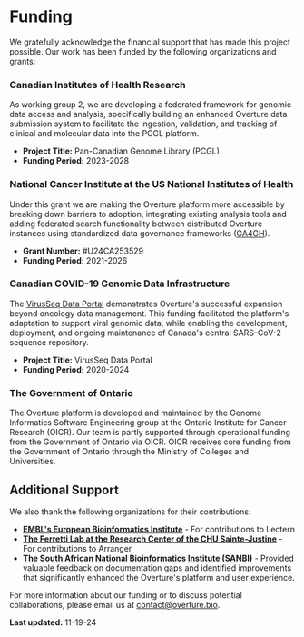 # Funding

We gratefully acknowledge the financial support that has made this project possible. Our work has been funded by the following organizations and grants:

### Canadian Institutes of Health Research

As working group 2, we are developing a federated framework for genomic data access and analysis, specifically building an enhanced Overture data submission system to facilitate the ingestion, validation, and tracking of clinical and molecular data into the PCGL platform.

  - **Project Title:** Pan-Canadian Genome Library (PCGL)
  - **Funding Period:** 2023-2028

### National Cancer Institute at the US National Institutes of Health

Under this grant we are making the Overture platform more accessible by breaking down barriers to adoption, integrating existing analysis tools and adding federated search functionality between distributed Overture instances using standardized data governance frameworks ([GA4GH](https://www.ga4gh.org/)).

  - **Grant Number:** #U24CA253529
  - **Funding Period:** 2021-2026

### Canadian COVID-19 Genomic Data Infrastructure 

The [VirusSeq Data Portal](https://virusseq-dataportal.ca/) demonstrates Overture's successful expansion beyond oncology data management. This funding facilitated the platform's adaptation to support viral genomic data, while enabling the development, deployment, and ongoing maintenance of Canada's central SARS-CoV-2 sequence repository.

  - **Project Title:** VirusSeq Data Portal
  - **Funding Period:** 2020-2024

### The Government of Ontario

The Overture platform is developed and maintained by the Genome Informatics Software Engineering group at the Ontario Institute for Cancer Research (OICR). Our team is partly supported through operational funding from the Government of Ontario via OICR. OICR receives core funding from the Government of Ontario through the Ministry of Colleges and Universities.

## Additional Support

We also thank the following organizations for their contributions:

- [**EMBL's European Bioinformatics Institute**](https://www.ebi.ac.uk/) - For contributions to Lectern
- [**The Ferretti Lab at the Research Center of the CHU Sainte-Justine**](https://ferlab.bio/a-propos) - For contributions to Arranger
- [**The South African National Bioinformatics Institute (SANBI)**](https://www.sanbi.ac.za/) - Provided valuable feedback on documentation gaps and identified improvements that significantly enhanced the Overture's platform and user experience.

For more information about our funding or to discuss potential collaborations, please email us at contact@overture.bio.

**Last updated:** 11-19-24